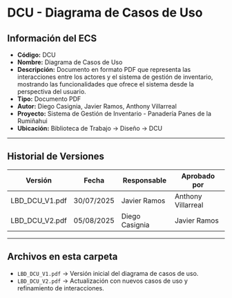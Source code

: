 # DCU - Diagrama de Casos de Uso

## Información del ECS
- **Código:** DCU  
- **Nombre:** Diagrama de Casos de Uso  
- **Descripción:** Documento en formato PDF que representa las interacciones entre los actores y el sistema de gestión de inventario, mostrando las funcionalidades que ofrece el sistema desde la perspectiva del usuario.  
- **Tipo:** Documento PDF  
- **Autor:** Diego Casignia, Javier Ramos, Anthony Villarreal  
- **Proyecto:** Sistema de Gestión de Inventario - Panadería Panes de la Rumiñahui  
- **Ubicación:** Biblioteca de Trabajo → Diseño → DCU  

---

## Historial de Versiones

| Versión           | Fecha       | Responsable       | Aprobado por      |
|-------------------|------------|-------------------|-------------------|
| LBD_DCU_V1.pdf    | 30/07/2025 | Javier Ramos      | Anthony Villarreal |
| LBD_DCU_V2.pdf    | 05/08/2025 | Diego Casignia    | Javier Ramos      |

---

## Archivos en esta carpeta
- `LBD_DCU_V1.pdf` → Versión inicial del diagrama de casos de uso.  
- `LBD_DCU_V2.pdf` → Actualización con nuevos casos de uso y refinamiento de interacciones.  
